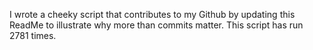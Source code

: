 I wrote a cheeky script that contributes to my Github by updating this ReadMe to illustrate why more than commits matter. This script has run 2781 times.